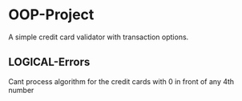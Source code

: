 # OOP-Project
A simple credit card validator with transaction options.
## LOGICAL-Errors
Cant process algorithm for the credit cards with 0 in front of any 4th number
